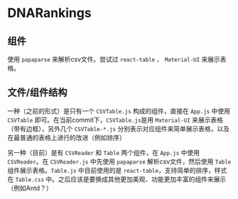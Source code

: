 # DNARankings

## 组件
使用 `papaparse` 来解析csv文件。尝试过 `react-table` 、 `Material-UI` 来展示表格。

## 文件/组件结构
一种（之前的形式）是只有一个 `CSVTable.js` 构成的组件，直接在 `App.js` 中使用 `CSVTable` 即可。在当前commit下，`CSVTable.js`是用 `Material-UI` 来展示表格（带有边框），另外几个 `CSVTable-*.js` 分别表示对应组件来简单展示表格，以及在最普通的表格上进行的改进（例如排序）

另一种（目前）是有 `CSVReader` 和 `Table` 两个组件，在 `App.js` 中使用 `CSVReader`。在 `CSVReader.js` 中先使用 `papaparse` 解析csv文件，然后使用 `Table` 组件展示表格。`Table.js` 中目前使用的是 `react-table`，支持简单的排序，样式在 `Table.css` 中。之后应该是要换成其他更加美观、功能更加丰富的组件来展示（例如Antd？）